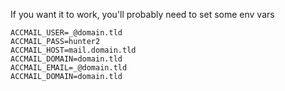 If you want it to work, you'll probably need to set some env vars

```
ACCMAIL_USER=_@domain.tld
ACCMAIL_PASS=hunter2
ACCMAIL_HOST=mail.domain.tld
ACCMAIL_DOMAIN=domain.tld
ACCMAIL_EMAIL=_@domain.tld
ACCMAIL_DOMAIN=domain.tld
```

